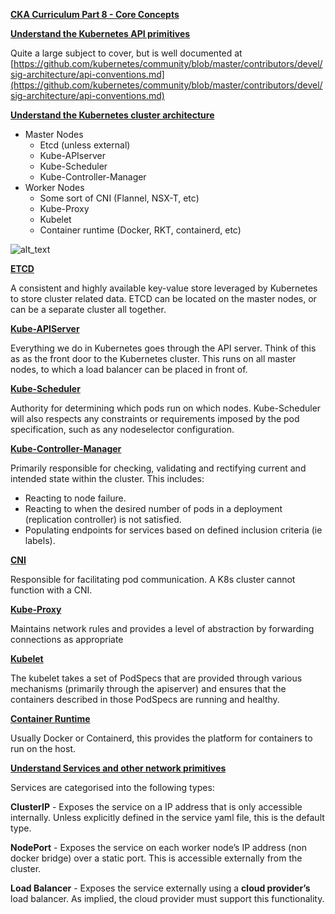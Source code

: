 

**<span style="text-decoration:underline;">CKA Curriculum Part 8 - Core Concepts</span>**

**<span style="text-decoration:underline;">Understand the Kubernetes API primitives</span>**

Quite a large subject to cover, but is well documented at [https://github.com/kubernetes/community/blob/master/contributors/devel/sig-architecture/api-conventions.md](https://github.com/kubernetes/community/blob/master/contributors/devel/sig-architecture/api-conventions.md)

**<span style="text-decoration:underline;">Understand the Kubernetes cluster architecture</span>**



*   Master Nodes
    *   Etcd (unless external)
    *   Kube-APIserver
    *   Kube-Scheduler
    *   Kube-Controller-Manager
*   Worker Nodes
    *   Some sort of CNI (Flannel, NSX-T, etc)
    *   Kube-Proxy
    *   Kubelet
    *   Container runtime (Docker, RKT, containerd, etc)

![alt_text](https://i.imgur.com/wXKjYGD.png "image_tooltip")


**<span style="text-decoration:underline;">ETCD</span>**

A consistent and highly available key-value store leveraged by Kubernetes to store cluster related data. ETCD can be located on the master nodes, or can be a separate cluster all together.

**<span style="text-decoration:underline;">Kube-APIServer</span>**

Everything we do in Kubernetes goes through the API server. Think of this as as the front door to the Kubernetes cluster. This runs on all master nodes, to which a load balancer can be placed in front of.

**<span style="text-decoration:underline;">Kube-Scheduler</span>**

Authority for determining which pods run on which nodes. Kube-Scheduler will also respects any constraints or requirements imposed by the pod specification, such as any nodeselector configuration.

**<span style="text-decoration:underline;">Kube-Controller-Manager</span>**

Primarily responsible for checking, validating and rectifying current and intended state within the cluster. This includes:



*   Reacting to node failure.
*   Reacting to when the desired number of pods in a deployment (replication controller) is not satisfied.
*   Populating endpoints for services based on defined inclusion criteria (ie labels).

**<span style="text-decoration:underline;">CNI</span>**

Responsible for facilitating pod communication. A K8s cluster cannot function with a CNI.

**<span style="text-decoration:underline;">Kube-Proxy</span>**

Maintains network rules and provides a level of abstraction by forwarding connections as appropriate

**<span style="text-decoration:underline;">Kubelet</span>**

The kubelet takes a set of PodSpecs that are provided through various mechanisms (primarily through the apiserver) and ensures that the containers described in those PodSpecs are running and healthy.

**<span style="text-decoration:underline;">Container Runtime</span>**

Usually Docker or Containerd, this provides the platform for containers to run on the host.

**<span style="text-decoration:underline;">Understand Services and other network primitives</span>**

Services are categorised into the following types:

**ClusterIP** - Exposes the service on a IP address that is only accessible internally. Unless explicitly defined in the service yaml file, this is the default type.

**NodePort** - Exposes the service on each worker node’s IP address (non docker bridge) over a static port. This is accessible externally from the cluster.

**Load Balancer** - Exposes the service externally using a **cloud provider’s** load balancer. As implied, the cloud provider must support this functionality.
